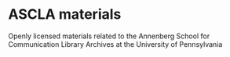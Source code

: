 # ASCLA materials

Openly licensed materials related to the Annenberg School for Communication Library Archives at the University of Pennsylvania
